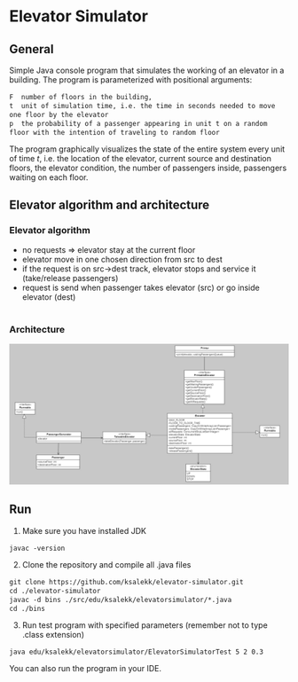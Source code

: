 # Elevator Simulator

## General
Simple Java console program that simulates the working of an elevator in a building. The program is parameterized with positional arguments:
```
F  number of floors in the building,
t  unit of simulation time, i.e. the time in seconds needed to move one floor by the elevator
p  the probability of a passenger appearing in unit t on a random floor with the intention of traveling to random floor
```

The program graphically visualizes the state of the entire system every unit of time *t*, i.e. the location of the elevator, current source and destination floors, the elevator condition, the number of passengers inside, passengers waiting on each floor.

## Elevator algorithm and architecture

### Elevator algorithm
- no requests => elevator stay at the current floor
- elevator move in one chosen direction from src to dest
- if the request is on src->dest track, elevator stops and service it (take/release passengers)
- request is send when passenger takes elevator (src) or go inside elevator (dest)
<br /><br />

### Architecture
![Diagram UML for the simulator](./uml.png)


## Run
1. Make sure you have installed JDK
```
javac -version
```
2. Clone the repository and compile all .java files
```
git clone https://github.com/ksalekk/elevator-simulator.git
cd ./elevator-simulator
javac -d bins ./src/edu/ksalekk/elevatorsimulator/*.java
cd ./bins
```
3. Run test program with specified parameters (remember not to type .class extension)
```
java edu/ksalekk/elevatorsimulator/ElevatorSimulatorTest 5 2 0.3
```

You can also run the program in your IDE.
